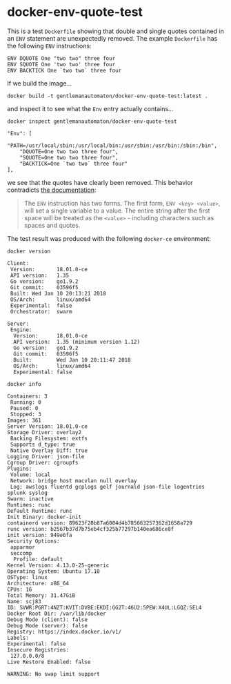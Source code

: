 # docker-env-quote-test

This is a test `Dockerfile` showing that double and single quotes contained
in an `ENV` statement are unexpectedly removed. The example `Dockerfile` has
the following `ENV` instructions:

```
ENV DQUOTE One "two two" three four
ENV SQUOTE One 'two two' three four
ENV BACKTICK One `two two` three four
```

If we build the image...

```
docker build -t gentlemanautomaton/docker-env-quote-test:latest .
```

and inspect it to see what the `Env` entry actually contains...

```
docker inspect gentlemanautomaton/docker-env-quote-test

"Env": [
	"PATH=/usr/local/sbin:/usr/local/bin:/usr/sbin:/usr/bin:/sbin:/bin",
	"DQUOTE=One two two three four",
	"SQUOTE=One two two three four",
	"BACKTICK=One `two two` three four"
],
```

we see that the quotes have clearly been removed. This behavior contradicts
[the documentation](https://docs.docker.com/engine/reference/builder/#env):

> The `ENV` instruction has two forms. The first form, `ENV <key> <value>`, will
> set a single variable to a value. The entire string after the first space will
> be treated as the `<value>` - including characters such as spaces and quotes.

The test result was produced with the following `docker-ce` environment:

```
docker version

Client:
 Version:       18.01.0-ce
 API version:   1.35
 Go version:    go1.9.2
 Git commit:    03596f5
 Built: Wed Jan 10 20:13:21 2018
 OS/Arch:       linux/amd64
 Experimental:  false
 Orchestrator:  swarm

Server:
 Engine:
  Version:      18.01.0-ce
  API version:  1.35 (minimum version 1.12)
  Go version:   go1.9.2
  Git commit:   03596f5
  Built:        Wed Jan 10 20:11:47 2018
  OS/Arch:      linux/amd64
  Experimental: false
```

```
docker info

Containers: 3
 Running: 0
 Paused: 0
 Stopped: 3
Images: 361
Server Version: 18.01.0-ce
Storage Driver: overlay2
 Backing Filesystem: extfs
 Supports d_type: true
 Native Overlay Diff: true
Logging Driver: json-file
Cgroup Driver: cgroupfs
Plugins:
 Volume: local
 Network: bridge host macvlan null overlay
 Log: awslogs fluentd gcplogs gelf journald json-file logentries splunk syslog
Swarm: inactive
Runtimes: runc
Default Runtime: runc
Init Binary: docker-init
containerd version: 89623f28b87a6004d4b785663257362d1658a729
runc version: b2567b37d7b75eb4cf325b77297b140ea686ce8f
init version: 949e6fa
Security Options:
 apparmor
 seccomp
  Profile: default
Kernel Version: 4.13.0-25-generic
Operating System: Ubuntu 17.10
OSType: linux
Architecture: x86_64
CPUs: 16
Total Memory: 31.47GiB
Name: scj83
ID: SVWR:PGRT:4NZT:KVIT:DVBE:EKDI:GG2T:46U2:5PEW:X4UL:LGQZ:SEL4
Docker Root Dir: /var/lib/docker
Debug Mode (client): false
Debug Mode (server): false
Registry: https://index.docker.io/v1/
Labels:
Experimental: false
Insecure Registries:
 127.0.0.0/8
Live Restore Enabled: false

WARNING: No swap limit support
```
